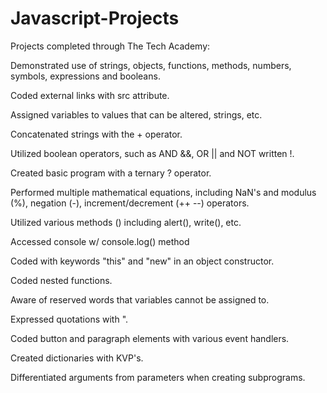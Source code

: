 # Javascript-Projects

Projects completed through The Tech Academy:

Demonstrated use of strings, objects, functions, methods, numbers, symbols, expressions and booleans.

Coded external links with src attribute.

Assigned variables to values that can be altered, strings, etc.

Concatenated strings with the + operator.

Utilized boolean operators, such as AND &&, OR || and NOT written !.

Created basic program with a ternary ? operator.

Performed multiple mathematical equations, including NaN's and modulus (%), negation (-), increment/decrement (++ --) operators.

Utilized various methods () including alert(), write(), etc.

Accessed console w/ console.log() method

Coded with keywords "this" and "new" in an object constructor.

Coded nested functions. 

Aware of reserved words that variables cannot be assigned to.

Expressed quotations with \".

Coded button and paragraph elements with various event handlers.

Created dictionaries with KVP's.

Differentiated arguments from parameters when creating subprograms.

